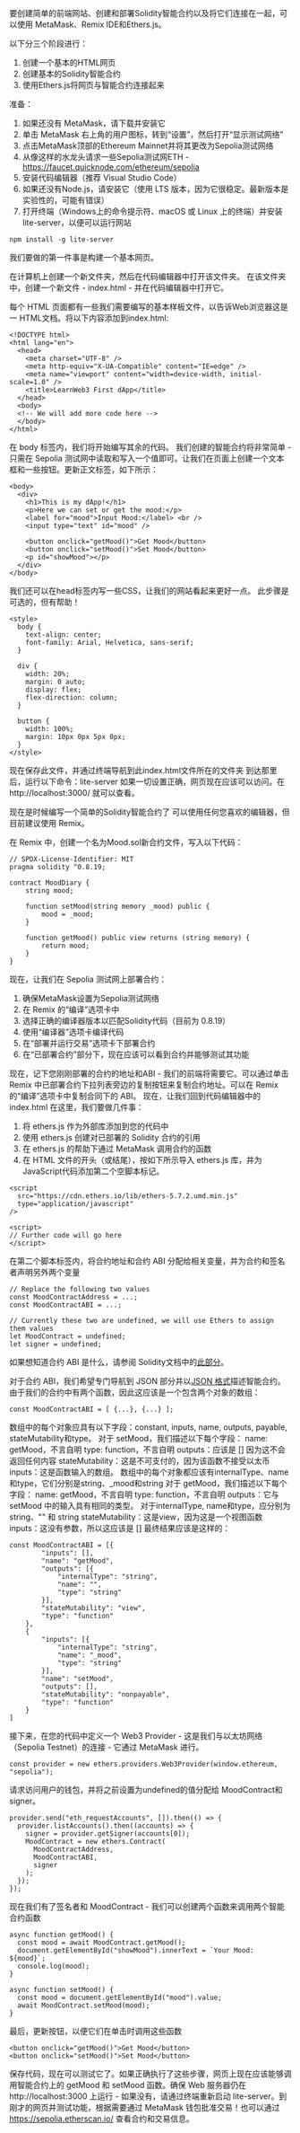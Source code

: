 要创建简单的前端网站、创建和部署Solidity智能合约以及将它们连接在一起，可以使用 MetaMask、Remix IDE和Ethers.js。

以下分三个阶段进行：

1. 创建一个基本的HTML网页
2. 创建基本的Solidity智能合约
3. 使用Ethers.js将网页与智能合约连接起来

准备：
1. 如果还没有 MetaMask，请下载并安装它
2. 单击 MetaMask 右上角的用户图标，转到“设置”，然后打开“显示测试网络”
3. 点击MetaMask顶部的Ethereum Mainnet并将其更改为Sepolia测试网络
4. 从像这样的水龙头请求一些Sepolia测试网ETH - https://faucet.quicknode.com/ethereum/sepolia
4. 安装代码编辑器（推荐 Visual Studio Code）
5. 如果还没有Node.js，请安装它（使用 LTS 版本，因为它很稳定。最新版本是实验性的，可能有错误）
6. 打开终端（Windows上的命令提示符、macOS 或 Linux 上的终端）并安装 lite-server，以便可以运行网站
```
npm install -g lite-server
```

我们要做的第一件事是构建一个基本网页。

在计算机上创建一个新文件夹，然后在代码编辑器中打开该文件夹。 在该文件夹中，创建一个新文件 - index.html - 并在代码编辑器中打开它。

每个 HTML 页面都有一些我们需要编写的基本样板文件，以告诉Web浏览器这是一 HTML文档。将以下内容添加到index.html:
```
<!DOCTYPE html>
<html lang="en">
  <head>
    <meta charset="UTF-8" />
    <meta http-equiv="X-UA-Compatible" content="IE=edge" />
    <meta name="viewport" content="width=device-width, initial-scale=1.0" />
    <title>LearnWeb3 First dApp</title>
  </head>
  <body>
  <!-- We will add more code here -->
  </body>
</html>
```

在 body 标签内，我们将开始编写其余的代码。
我们创建的智能合约将非常简单 - 只需在 Sepolia 测试网中读取和写入一个值即可。让我们在页面上创建一个文本框和一些按钮。更新正文标签，如下所示：
```
<body>
  <div>
    <h1>This is my dApp!</h1>
    <p>Here we can set or get the mood:</p>
    <label for="mood">Input Mood:</label> <br />
    <input type="text" id="mood" />

    <button onclick="getMood()">Get Mood</button>
    <button onclick="setMood()">Set Mood</button>
    <p id="showMood"></p>
  </div>
</body>
```

我们还可以在head标签内写一些CSS，让我们的网站看起来更好一点。 此步骤是可选的，但有帮助！
```
<style>
  body {
    text-align: center;
    font-family: Arial, Helvetica, sans-serif;
  }

  div {
    width: 20%;
    margin: 0 auto;
    display: flex;
    flex-direction: column;
  }

  button {
    width: 100%;
    margin: 10px 0px 5px 0px;
  }
</style>
```
现在保存此文件，并通过终端导航到此index.html文件所在的文件夹 到达那里后，运行以下命令：lite-server
如果一切设置正确，网页现在应该可以访问。在http://localhost:3000/ 就可以查看。

现在是时候编写一个简单的Solidity智能合约了 可以使用任何您喜欢的编辑器，但目前建议使用 Remix。

在 Remix 中，创建一个名为Mood.sol新合约文件，写入以下代码：
```
// SPDX-License-Identifier: MIT
pragma solidity ^0.8.19;

contract MoodDiary {
    string mood;

    function setMood(string memory _mood) public {
        mood = _mood;
    }

    function getMood() public view returns (string memory) {
        return mood;
    }
}
```

现在，让我们在 Sepolia 测试网上部署合约：
1. 确保MetaMask设置为Sepolia测试网络
2. 在 Remix 的“编译”选项卡中
3. 选择正确的编译器版本以匹配Solidity代码（目前为 0.8.19）
4. 使用“编译器”选项卡编译代码
5. 在“部署并运行交易”选项卡下部署合约
6. 在“已部署合约”部分下，现在应该可以看到合约并能够测试其功能

现在，记下您刚刚部署的合约的地址和ABI - 我们的前端将需要它。可以通过单击 Remix 中已部署合约下拉列表旁边的复制按钮来复制合约地址。可以在 Remix 的“编译”选项卡中复制合同下的 ABI。
现在，让我们回到代码编辑器中的index.html 在这里，我们要做几件事：
1. 将 ethers.js 作为外部库添加到您的代码中
2. 使用 ethers.js 创建对已部署的 Solidity 合约的引用
3. 在 ethers.js 的帮助下通过 MetaMask 调用合约的函数
4. 在 HTML 文件的开头（或结尾），按如下所示导入 ethers.js 库，并为JavaScript代码添加第二个空脚本标记。
```
<script
  src="https://cdn.ethers.io/lib/ethers-5.7.2.umd.min.js"
  type="application/javascript"
/>

<script>
// Further code will go here
</script>
```
在第二个脚本标签内，将合约地址和合约 ABI 分配给相关变量，并为合约和签名者声明另外两个变量
```
// Replace the following two values
const MoodContractAddress = ...;
const MoodContractABI = ...;

// Currently these two are undefined, we will use Ethers to assign them values
let MoodContract = undefined;
let signer = undefined;
```
如果想知道合约 ABI 是什么，请参阅 Solidity文档中的[此部分](https://docs.soliditylang.org/en/develop/abi-spec.html)。

对于合约 ABI，我们希望专门导航到 JSON 部分并以[JSON 格式](https://docs.soliditylang.org/en/develop/abi-spec.html#json)描述智能合约。由于我们的合约中有两个函数，因此这应该是一个包含两个对象的数组：
```
const MoodContractABI = [ {...}, {...} ];
```
数组中的每个对象应具有以下字段：constant, inputs, name, outputs, payable, stateMutability和type。
对于 setMood，我们描述以下每个字段：
name: getMood，不言自明
type: function，不言自明
outputs：应该是 [] 因为这不会返回任何内容
stateMutability：这是不可支付的，因为该函数不接受以太币
inputs：这是函数输入的数组。 数组中的每个对象都应该有internalType、name和type，它们分别是string、_mood和string
对于 getMood，我们描述以下每个字段：
name: getMood，不言自明
type: function，不言自明
outputs：它与 setMood 中的输入具有相同的类型。 对于internalType, name和type，应分别为 string、"" 和 string
stateMutability：这是view，因为这是一个视图函数
inputs：这没有参数，所以这应该是 []
最终结果应该是这样的：
```
const MoodContractABI = [{
        "inputs": [],
        "name": "getMood",
        "outputs": [{
            "internalType": "string",
            "name": "",
            "type": "string"
        }],
        "stateMutability": "view",
        "type": "function"
    },
    {
        "inputs": [{
            "internalType": "string",
            "name": "_mood",
            "type": "string"
        }],
        "name": "setMood",
        "outputs": [],
        "stateMutability": "nonpayable",
        "type": "function"
    }
]
```

接下来，在您的代码中定义一个 Web3 Provider - 这是我们与以太坊网络（Sepolia Testnet）的连接 - 它通过 MetaMask 进行。

```
const provider = new ethers.providers.Web3Provider(window.ethereum, "sepolia");
```
请求访问用户的钱包，并将之前设置为undefined的值分配给 MoodContract和signer。
```
provider.send("eth_requestAccounts", []).then(() => {
  provider.listAccounts().then((accounts) => {
    signer = provider.getSigner(accounts[0]);
    MoodContract = new ethers.Contract(
      MoodContractAddress,
      MoodContractABI,
      signer
    );
  });
});
```
现在我们有了签名者和 MoodContract - 我们可以创建两个函数来调用两个智能合约函数
```
async function getMood() {
  const mood = await MoodContract.getMood();
  document.getElementById("showMood").innerText = `Your Mood: ${mood}`;
  console.log(mood);
}

async function setMood() {
  const mood = document.getElementById("mood").value;
  await MoodContract.setMood(mood);
}
```
最后，更新按钮，以便它们在单击时调用这些函数
```
<button onclick="getMood()">Get Mood</button>
<button onclick="setMood()">Set Mood</button>
```
保存代码，现在可以测试它了。如果正确执行了这些步骤，网页上现在应该能够调用智能合约上的 getMood 和 setMood 函数。确保 Web 服务器仍在 http://localhost:3000 上运行 - 如果没有，请通过终端重新启动 lite-server。到刚才的网页并测试功能，根据需要通过 MetaMask 钱包批准交易！也可以通过 https://sepolia.etherscan.io/ 查看合约和交易信息。



